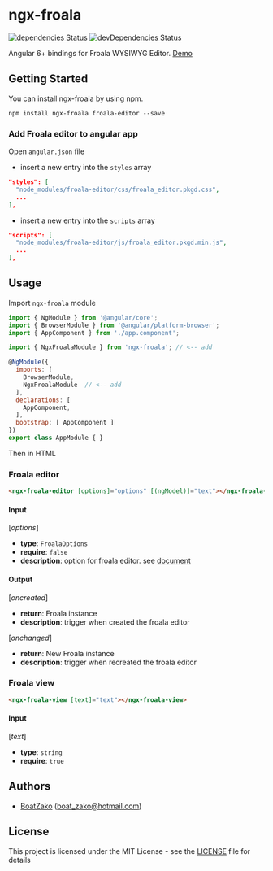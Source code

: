 # ngx-froala

[![dependencies Status](https://david-dm.org/BoatZako/ngx-froala/status.svg)](https://david-dm.org/BoatZako/ngx-froala)
[![devDependencies Status](https://david-dm.org/BoatZako/ngx-froala/dev-status.svg)](https://david-dm.org/BoatZako/ngx-froala?type=dev)


Angular 6+ bindings for Froala WYSIWYG Editor. [Demo](https://ngx-froala-demo.stackblitz.io)

## Getting Started

You can install ngx-froala by using npm.

```
npm install ngx-froala froala-editor --save
```

### Add Froala editor to angular app

Open `angular.json` file 
- insert a new entry into the `styles` array
```json
"styles": [
  "node_modules/froala-editor/css/froala_editor.pkgd.css",
  ...
],
```
- insert a new entry into the `scripts` array
```json
"scripts": [
  "node_modules/froala-editor/js/froala_editor.pkgd.min.js",
  ...
],
```


## Usage

Import `ngx-froala` module
```js
import { NgModule } from '@angular/core';
import { BrowserModule } from '@angular/platform-browser';
import { AppComponent } from './app.component';

import { NgxFroalaModule } from 'ngx-froala'; // <-- add

@NgModule({
  imports: [
    BrowserModule, 
    NgxFroalaModule  // <-- add
  ],
  declarations: [ 
    AppComponent,
  ],
  bootstrap: [ AppComponent ]
})
export class AppModule { }

```

Then in HTML

### Froala editor
```html
<ngx-froala-editor [options]="options" [(ngModel)]="text"></ngx-froala-editor>
```

#### Input

[*options*]
  - **type**: `FroalaOptions`
  - **require**: `false`
  - **description**: option for froala editor. see [document](https://www.froala.com/wysiwyg-editor/docs/options)

#### Output

[*oncreated*]
  - **return**: Froala instance
  - **description**: trigger when created the froala editor

[*onchanged*]
  - **return**: New Froala instance
  - **description**: trigger when recreated the froala editor

### Froala view
```html
<ngx-froala-view [text]="text"></ngx-froala-view>
```

#### Input

[*text*]
  - **type**: `string`
  - **require**: `true`

## Authors

* [BoatZako](https://github.com/BoatZako/) (boat_zako@hotmail.com)

## License

This project is licensed under the MIT License - see the [LICENSE](LICENSE) file for details

